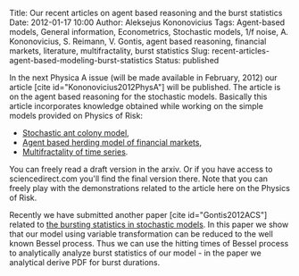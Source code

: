 Title: Our recent articles on agent based reasoning and the burst statistics
Date: 2012-01-17 10:00
Author: Aleksejus Kononovicius
Tags: Agent-based models, General information, Econometrics, Stochastic models, 1/f noise, A. Kononovicius, S. Reimann, V. Gontis, agent based reasoning, financial markets, literature, multifractality, burst statistics
Slug: recent-articles-agent-based-modeling-burst-statistics
Status: published

In the next Physica A
issue (will be made available in February, 2012) our article \[cite
id="Kononovicius2012PhysA"\] will be published. The article is on the
agent based reasoning for the stochastic models. Basically this article
incorporates knowledge obtained while working on the simple models
provided on Physics of Risk:<!--more-->

-   [Stochastic ant colony
    model](/stochastic-ant-colony-model "Stochastic ant colony model "),
-   [Agent based herding model of financial
    markets](/agent-based-herding-model-financial-markets "Agent based herding model of financial markets"),
-   [Multifractality of time
    series](/multifractality-time-series "Multifractality of time series ").

You can freely read a draft version in the arxiv. Or if you have access
to sciencedirect.com you'll find the final version there. Note that you
can freely play with the demonstrations related to the article here on
the Physics of Risk.

Recently we have submitted another paper \[cite id="Gontis2012ACS"\]
related to [the bursting statistics in stochastic
models](/brust-statistics-non-linear-stochastic-models "Brust statistics in non-linear stochastic models").
In this paper we show that our model using variable transformation can
be reduced to the well known Bessel process. Thus we can use the hitting
times of Bessel process to analytically analyze burst statistics of our
model - in the paper we analytical derive PDF for burst
durations.
